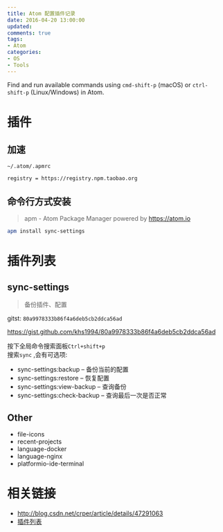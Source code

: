```yaml
---
title: Atom 配置插件记录
date: 2016-04-20 13:00:00
updated:
comments: true
tags:
- Atom
categories:
- OS
- Tools
---
```


Find and run available commands using `cmd-shift-p` (macOS) or `ctrl-shift-p` (Linux/Windows) in Atom.

<!--more-->

# 插件

## 加速

`~/.atom/.apmrc`

```bash
registry = https://registry.npm.taobao.org
```

## 命令行方式安装

>apm - Atom Package Manager powered by https://atom.io

```bash
apm install sync-settings
```

# 插件列表

## sync-settings

>备份插件、配置

gitst: `80a9978333b86f4a6deb5cb2ddca56ad`

https://gist.github.com/khs1994/80a9978333b86f4a6deb5cb2ddca56ad

按下全局命令搜索面板`Ctrl+shift+p`  
搜索`sync` ,会有可选项:
* sync-settings:backup       – 备份当前的配置
* sync-settings:restore      – 恢复配置
* sync-settings:view-backup  – 查询备份
* sync-settings:check-backup – 查询最后一次是否正常

## Other

* file-icons
* recent-projects
* language-docker
* language-nginx
* platformio-ide-terminal

# 相关链接

* http://blog.csdn.net/crper/article/details/47291063  
* [插件列表](https://atom.io/packages)
